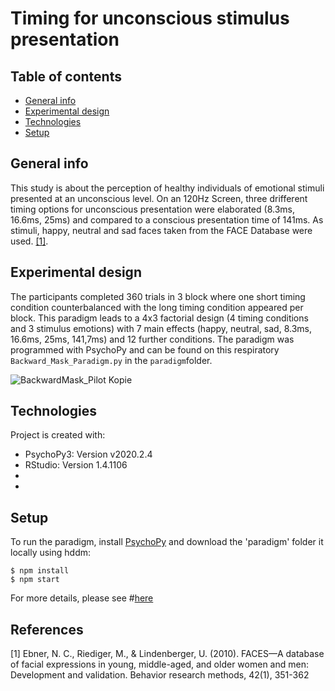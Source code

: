# Timing for unconscious stimulus presentation

## Table of contents
* [General info](#general-info)
* [Experimental design](#experimental-design)
* [Technologies](#technologies)
* [Setup](#setup)

## General info
This study is about the perception of healthy individuals of emotional stimuli presented at an unconscious level.
On an 120Hz Screen, three drifferent timing options for unconscious presentation were elaborated (8.3ms, 16.6ms, 25ms) and compared to a conscious presentation time of 141ms. As stimuli, happy, neutral and sad faces taken from the FACE Database were used. [[1]](#1).

## Experimental design
The participants completed 360 trials in 3 block where one short timing condition counterbalanced with the long timing condition appeared per block.
This paradigm leads to a 4x3 factorial design (4 timing conditions and 3 stimulus emotions) with 7 main effects (happy, neutral, sad, 8.3ms, 16.6ms, 25ms, 141,7ms) and 12 further conditions. The paradigm was programmed with PsychoPy and can be found on this respiratory `Backward_Mask_Paradigm.py` in the `paradigm`folder.


![BackwardMask_Pilot Kopie](https://user-images.githubusercontent.com/54576554/125072227-9c8da700-e0ba-11eb-9e70-c1a72198a427.jpg)


## Technologies
Project is created with:
* PsychoPy3: Version v2020.2.4
* RStudio: Version 1.4.1106
*
*
	
## Setup
To run the paradigm, install [PsychoPy](https://www.psychopy.org/download.html) and download the 'paradigm' folder
it locally using hddm:

```
$ npm install
$ npm start
```







For more details, please see #[here](https://osf.io/bfrky/)

## References
<a id="1">[1]</a> 
Ebner, N. C., Riediger, M., & Lindenberger, U. (2010). FACES—A database of facial expressions in young, middle-aged, and older women and men: Development and validation. Behavior research methods, 42(1), 351-362




